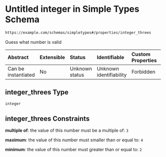 # Untitled integer in Simple Types Schema

```txt
https://example.com/schemas/simpletypes#/properties/integer_threes
```

Guess what number is valid

| Abstract            | Extensible | Status         | Identifiable            | Custom Properties | Additional Properties | Access Restrictions | Defined In                                                                                      |
| :------------------ | :--------- | :------------- | :---------------------- | :---------------- | :-------------------- | :------------------ | :---------------------------------------------------------------------------------------------- |
| Can be instantiated | No         | Unknown status | Unknown identifiability | Forbidden         | Allowed               | none                | [simpletypes.schema.json*](../generated-schemas/simpletypes.schema.json "open original schema") |

## integer_threes Type

`integer`

## integer_threes Constraints

**multiple of**: the value of this number must be a multiple of: `3`

**maximum**: the value of this number must smaller than or equal to: `4`

**minimum**: the value of this number must greater than or equal to: `2`
